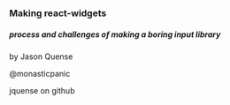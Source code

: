 
### Making react-widgets
##### process and challenges of making a boring input library

by Jason Quense 

@monasticpanic

jquense on github